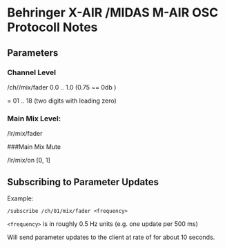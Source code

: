 # Behringer X-AIR /MIDAS M-AIR OSC Protocoll Notes


## Parameters


### Channel Level

/ch/<nn>/mix/fader  0.0 .. 1.0 (0.75 ~= 0db )

<nn> = 01 .. 18 (two digits with leading zero)


### Main Mix Level:

/lr/mix/fader


###Main Mix Mute

/lr/mix/on [0, 1]


## Subscribing to Parameter Updates

Example:

    /subscribe /ch/01/mix/fader <frequency>

`<frequency>` is in roughly 0.5 Hz units (e.g. one update per 500 ms)

Will send parameter updates to the client at rate of <frequency> for about 10 seconds.
